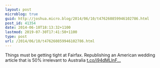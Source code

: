 ```yaml
---
layout: post
microblog: true
guid: http://joshua.micro.blog/2014/06/10/t476260859946102786.html
post_id: 41354
date: 2014-06-10T18:13:32+1100
lastmod: 2019-07-30T17:41:50+1100
type: post
url: /2014/06/10/t476260859946102786.html
---
```

Things must be getting tight at Fairfax. Republishing an American wedding article that is 50% irrelevant to Australia [t.co/j94dMLlnF...](http://t.co/j94dMLlnF0)
